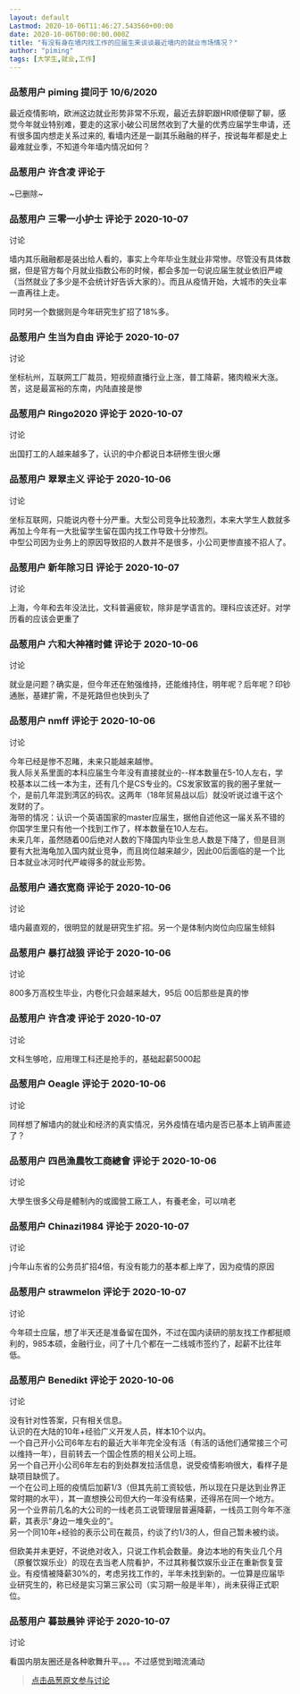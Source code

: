 ```yaml
---
layout: default
Lastmod: 2020-10-06T11:46:27.543560+00:00
date: 2020-10-06T00:00:00.000Z
title: "有没有身在墙内找工作的应届生来谈谈最近墙内的就业市场情况？"
author: "piming"
tags: [大学生,就业,工作]
---
```



### 品葱用户 **piming** 提问于 10/6/2020
    
最近疫情影响，欧洲这边就业形势非常不乐观，最近去辞职跟HR顺便聊了聊，感觉今年就业特别难，要走的这家小破公司居然收到了大量的优秀应届学生申请，还有很多国内想走关系过来的, 看墙内还是一副其乐融融的样子，按说每年都是史上最难就业季，不知道今年墙内情况如何？
    
                

### 品葱用户 **许含凌** 评论于 
        
~已删除~
        
                

### 品葱用户 **三零一小护士** 评论于 2020-10-07
讨论

        
墙内其乐融融都是装出给人看的，事实上今年毕业生就业非常惨。尽管没有具体数据，但是官方每个月就业指数公布的时候，都会多加一句说应届生就业依旧严峻（当然就业了多少是不会统计好告诉大家的）。而且从疫情开始，大城市的失业率一直再往上走。  
  
同时另一个数据则是今年研究生扩招了18%多。
        
                

### 品葱用户 **生当为自由** 评论于 2020-10-07
讨论

        
坐标杭州，互联网工厂裁员，短视频直播行业上涨，普工降薪，猪肉粮米大涨。苦，这是最富裕的东南，内陆直接是惨
        
                

### 品葱用户 **Ringo2020** 评论于 2020-10-07
讨论

        
出国打工的人越来越多了，认识的中介都说日本研修生很火爆
        
                

### 品葱用户 **翠翠主义** 评论于 2020-10-06
讨论

        
坐标互联网，只能说内卷十分严重。大型公司竞争比较激烈，本来大学生人数就多再加上今年有一大批留学生留在国内找工作导致十分惨烈。  
中型公司因为业务上的原因导致招的人数并不是很多，小公司更惨直接不招人了。
        
                

### 品葱用户 **新年除习日** 评论于 2020-10-07
讨论

        
上海，今年和去年没法比，文科普遍疲软，除非是学语言的。理科应该还好。对学历看的应该会更重了
        
                

### 品葱用户 **六和大神褚时健** 评论于 2020-10-06
讨论

        
就业是问题？确实是，但今年还在勉强维持，还能维持住，明年呢？后年呢？印钞通胀，基建扩需，不是死路但也快到头了
        
                

### 品葱用户 **nmff** 评论于 2020-10-06
讨论

        
今年已经是惨不忍睹，未来只能越来越惨。  
我人际关系里面的本科应届生今年没有直接就业的--样本数量在5-10人左右，学校基本以二线一本为主，还有几个是CS专业的。CS发家致富的我的圈子里就一个，是前几年混到湾区的码农。这两年（18年贸易战以后）就没听说过谁干这个发财的了。  
海带的情况：认识一个英语国家的master应届生，据他自述他这一届关系不错的你国学生里只有他一个找到工作了，样本数量在10人左右。  
未来几年，虽然随着00后绝对人数的下降国内毕业生总人数是下降了，但是目测要有大批海龟加入国内就业竞争，而且岗位越来越少，因此00后面临的是一个比日本就业冰河时代严峻得多的就业形势。
        
                

### 品葱用户 **通衣宽商** 评论于 2020-10-06
讨论

        
墙内最直观的，很明显的就是研究生扩招。另一个是体制内岗位向应届生倾斜
        
                

### 品葱用户 **暴打战狼** 评论于 2020-10-06
讨论

        
800多万高校生毕业，内卷化只会越来越大，95后 00后那些是真的惨
        
                

### 品葱用户 **许含凌** 评论于 2020-10-07
讨论

        
文科生够呛，应用理工科还是抢手的，基础起薪5000起
        
                

### 品葱用户 **Oeagle** 评论于 2020-10-06
讨论

        
同样想了解墙内的就业和经济的真实情况，另外疫情在墙内是否已基本上销声匿迹了？
        
                

### 品葱用户 **四邑漁農牧工商總會** 评论于 2020-10-06
讨论

        
大學生很多父母是體制內的或國營工廠工人，有養老金，可以啃老
        
                

### 品葱用户 **Chinazi1984** 评论于 2020-10-07
讨论

        
j今年山东省的公务员扩招4倍，有没有能力的基本都上岸了，因为疫情的原因
        
                

### 品葱用户 **strawmelon** 评论于 2020-10-07
讨论

        
今年硕士应届，想了半天还是准备留在国外，不过在国内读研的朋友找工作都挺顺利的，985本硕，金融行业，问了十几个都在一二线城市签约了，起薪不比往年低。
        
                

### 品葱用户 **Benedikt** 评论于 2020-10-06
讨论

        
没有针对性答案，只有相关信息。  
认识的在大陆的10年+经验广义开发人员，样本10个以内。  
一个自己开小公司6年左右的最近大半年完全没有活（有活的话他们通常接三个可以维持一年），目前转去一个国企性质的相关公司上班。  
另一个自己开小公司6年左右的到处群发拉活信息，说受疫情影响很大，看样子是缺项目缺慌了。  
一个在公司上班的疫情后加薪1/3（但其先前工资较低，所以现在只是达到业界正常时期的水平），其一直想换公司但大约一年没有结果，还得吊在同一个地方。  
另一个业界前几名的大公司的一线老员工说管理层普遍降薪，一线员工则今年不涨薪，其表示“身边一堆失业的“。  
另一个同10年+经验的表示公司在裁员，约谈了约1/3的人，但自己暂未被约谈。  
  
但欧美并未更好，不说绝对收入，只说工作机会数量。身边本地的有失业几个月（原餐饮娱乐业）的现在去当老人院看护，不过其称餐饮娱乐业正在重新恢复营业。有疫情被降薪30%的，考虑另找工作的，半年未找到新的。一位算是应届毕业研究生的，称已经是实习第三家公司（实习期一般是半年），尚未获得正式职位。
        
                

### 品葱用户 **暮鼓晨钟** 评论于 2020-10-07
讨论

        
看国内朋友圈还是各种歌舞升平。。。不过感觉到暗流涌动
        
                





> [点击品葱原文参与讨论](https://pincong.rocks/question/31843)

